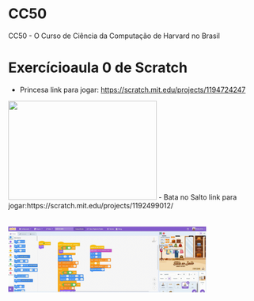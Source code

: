 # CC50
CC50 - O Curso de Ciência da Computação de Harvard no Brasil

# Exercícioaula 0 de Scratch
- Princesa
link para jogar: https://scratch.mit.edu/projects/1194724247
<img src="https://github.com/acebeR/CC50/blob/main/jogo/jogo.gif?raw=true" style="width: 300px; height: 200px; object-fit: contain;" />
- Bata no Salto
link para jogar:https://scratch.mit.edu/projects/1192499012/
<img src="https://github.com/acebeR/CC50/blob/main/bata-no-salto/img/ScreenRec_2025-06-27%2014-28-34.gif?raw=true" style="width: 400px; height: 200px; object-fit: contain;" />



